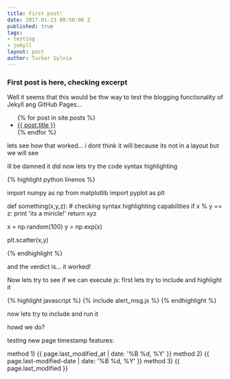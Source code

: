 ```yaml
---
title: First post!
date: 2017-01-13 00:50:00 Z
published: true
tags:
- testing
- jekyll
layout: post
author: Tucker Sylvia
---
```


### First post is here, checking excerpt

Well it seems that this would be thw way to test the blogging functionality of Jekyll ang GitHub Pages...


<ul>
  {% for post in site.posts %}
    <li>
      <a href="{{ post.url }}">{{ post.title }}</a>
    </li>
  {% endfor %}
</ul>

lets see how that worked... i dont think it will because its not in a layout but we will see

ill be damned it did now lets try the code syntax highlighting

{% highlight python linenos %}

import numpy as np
from matplotlib import pyplot as plt

def something(x,y,z):
    # checking syntax highlighting capabilities
    if x % y == z:
        print 'its a miricle!'
        return x*y*z

x = np.random(100)
y = np.exp(x)

plt.scatter(x,y)

{% endhighlight %}

and the verdict is... it worked!

Now lets try to see if we can execute js:
first lets try to include and highlight it

{% highlight javascript %}
{% include alert_msg.js %}
{% endhighlight %}

now lets try to include and run it

<script type="text/javascript" charset="utf-8">
  $(document).ready(function(){
    $("#submit").click(function(e){
      {% include alert_msg.js %}
      return false;
    })
  });
</script>

howd we do?

testing new page timestamp features:

method 1) {{ page.last_modified_at | date: '%B %d, %Y' }}
method 2) {{ page.last-modified-date | date: '%B %d, %Y' }}
method 3) {{ page.last_modified }}

